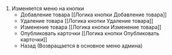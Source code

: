 1. Изменяется меню на кнопки
	- Добавление товара [[Логика кнопки Добавление товара]]
	- Удаление товара [[Логика кнопки Удаление товара]]
	- Изменение товара [[Логика кнопки Изменение товара]]
	- Опубликовать карточки  [[Логика кнопки Опубликовать карточки]]
	- Назад (Возвращается в основное меню админа)